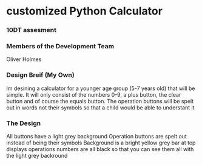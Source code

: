 # customized Python Calculator
### 10DT assesment

### Members of the Development Team
Oliver Holmes

### Design Breif (My Own)
Im desining a calculator for a younger age group (5-7 years old) that will be simple. It will only consist of the numbers 0-9, a plus button, the clear button and of course the equals button. The operation buttons will be spelt out in words not their symbols so that a child would be able to understant it

### The Design
All buttons have a light grey background
Operation buttons are spelt out instead of being their symbols 
Background is a bright yellow 
grey bar at top displays operations
numbers are all black so that you can see them all with the light grey backround 

